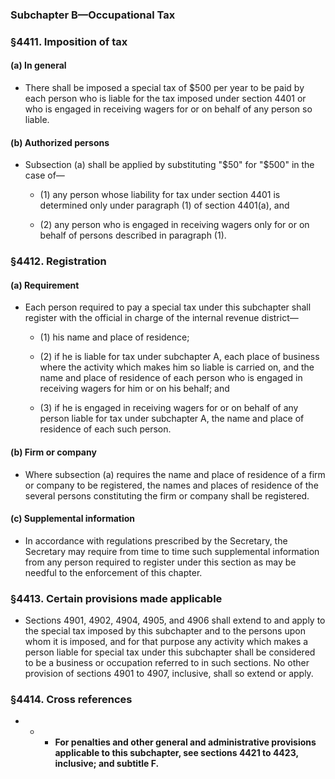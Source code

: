 ### **Subchapter B—Occupational Tax**

### §4411. Imposition of tax
#### (a) In general
* There shall be imposed a special tax of $500 per year to be paid by each person who is liable for the tax imposed under section 4401 or who is engaged in receiving wagers for or on behalf of any person so liable.

#### (b) Authorized persons
* Subsection (a) shall be applied by substituting "$50" for "$500" in the case of—

  * (1) any person whose liability for tax under section 4401 is determined only under paragraph (1) of section 4401(a), and

  * (2) any person who is engaged in receiving wagers only for or on behalf of persons described in paragraph (1).

### §4412. Registration
#### (a) Requirement
* Each person required to pay a special tax under this subchapter shall register with the official in charge of the internal revenue district—

  * (1) his name and place of residence;

  * (2) if he is liable for tax under subchapter A, each place of business where the activity which makes him so liable is carried on, and the name and place of residence of each person who is engaged in receiving wagers for him or on his behalf; and

  * (3) if he is engaged in receiving wagers for or on behalf of any person liable for tax under subchapter A, the name and place of residence of each such person.

#### (b) Firm or company
* Where subsection (a) requires the name and place of residence of a firm or company to be registered, the names and places of residence of the several persons constituting the firm or company shall be registered.

#### (c) Supplemental information
* In accordance with regulations prescribed by the Secretary, the Secretary may require from time to time such supplemental information from any person required to register under this section as may be needful to the enforcement of this chapter.

### §4413. Certain provisions made applicable
* Sections 4901, 4902, 4904, 4905, and 4906 shall extend to and apply to the special tax imposed by this subchapter and to the persons upon whom it is imposed, and for that purpose any activity which makes a person liable for special tax under this subchapter shall be considered to be a business or occupation referred to in such sections. No other provision of sections 4901 to 4907, inclusive, shall so extend or apply.

### §4414. Cross references
* * *  **For penalties and other general and administrative provisions applicable to this subchapter, see sections 4421 to 4423, inclusive; and subtitle F.**